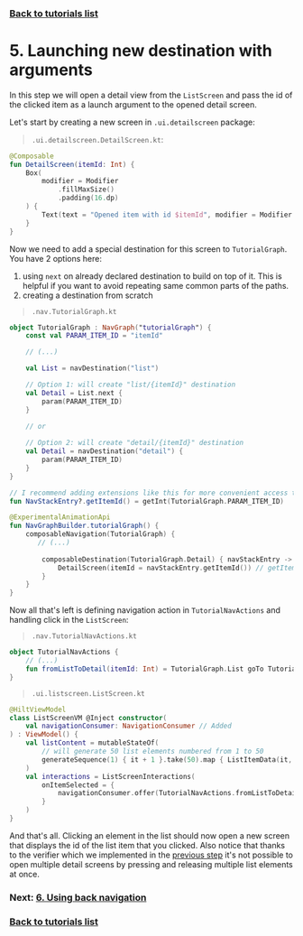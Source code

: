 ### [Back to tutorials list](README.md)

# 5. Launching new destination with arguments

In this step we will open a detail view from the `ListScreen` and pass the id of the clicked item as a launch argument 
to the opened detail screen.

Let's start by creating a new screen in `.ui.detailscreen` package:

> `.ui.detailscreen.DetailScreen.kt`:
```kotlin
@Composable
fun DetailScreen(itemId: Int) {
    Box(
        modifier = Modifier
            .fillMaxSize()
            .padding(16.dp)
    ) {
        Text(text = "Opened item with id $itemId", modifier = Modifier.align(Alignment.Center))
    }
}
```

Now we need to add a special destination for this screen to `TutorialGraph`. You have 2 options here:
1. using `next` on already declared destination to build on top of it. 
   This is helpful if you want to avoid repeating same common parts of the paths.
2. creating a destination from scratch

> `.nav.TutorialGraph.kt`
```kotlin
object TutorialGraph : NavGraph("tutorialGraph") {
    const val PARAM_ITEM_ID = "itemId"

    // (...)

    val List = navDestination("list")

    // Option 1: will create "list/{itemId}" destination
    val Detail = List.next { 
        param(PARAM_ITEM_ID)
    }

    // or
    
    // Option 2: will create "detail/{itemId}" destination
    val Detail = navDestination("detail") {
        param(PARAM_ITEM_ID)
    }
}

// I recommend adding extensions like this for more convenient access to param's value
fun NavStackEntry?.getItemId() = getInt(TutorialGraph.PARAM_ITEM_ID)

@ExperimentalAnimationApi
fun NavGraphBuilder.tutorialGraph() {
    composableNavigation(TutorialGraph) {
       // (...)
       
        composableDestination(TutorialGraph.Detail) { navStackEntry ->
            DetailScreen(itemId = navStackEntry.getItemId()) // getItemId() is the extension we declared above
        }
    }
}
```

Now all that's left is defining navigation action in `TutorialNavActions` and handling click in the `ListScreen`:

> `.nav.TutorialNavActions.kt`
```kotlin
object TutorialNavActions {
    // (...)
    fun fromListToDetail(itemId: Int) = TutorialGraph.List goTo TutorialGraph.Detail arg itemId
}
```

> `.ui.listscreen.ListScreen.kt`
```kotlin
@HiltViewModel
class ListScreenVM @Inject constructor(
    val navigationConsumer: NavigationConsumer // Added
) : ViewModel() {
    val listContent = mutableStateOf(
        // will generate 50 list elements numbered from 1 to 50
        generateSequence(1) { it + 1 }.take(50).map { ListItemData(it, "List item #$it") }.toList()
    )
    val interactions = ListScreenInteractions(
        onItemSelected = {
            navigationConsumer.offer(TutorialNavActions.fromListToDetail(it.id)) // changed, previously it was TODO
        }
    )
}

```

And that's all. Clicking an element in the list should now open a new screen that displays the id of the list item that you clicked.
Also notice that thanks to the verifier which we implemented in the [previous step](04_nav_verifier.md) it's not possible 
to open multiple detail screens by pressing and releasing multiple list elements at once. 

### Next: [6. Using back navigation](06_back_navigation.md)

### [Back to tutorials list](README.md)

<!-- GENERATED SECTION - DON'T ADD ANY TEXT BELOW THIS TAG -->

